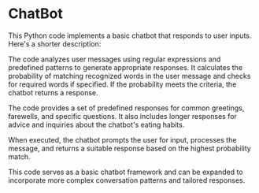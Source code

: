 # ChatBot
This Python code implements a basic chatbot that responds to user inputs. Here's a shorter description:

The code analyzes user messages using regular expressions and predefined patterns to generate appropriate responses. It calculates the probability of matching recognized words in the user message and checks for required words if specified. If the probability meets the criteria, the chatbot returns a response.

The code provides a set of predefined responses for common greetings, farewells, and specific questions. It also includes longer responses for advice and inquiries about the chatbot's eating habits.

When executed, the chatbot prompts the user for input, processes the message, and returns a suitable response based on the highest probability match.

This code serves as a basic chatbot framework and can be expanded to incorporate more complex conversation patterns and tailored responses.
